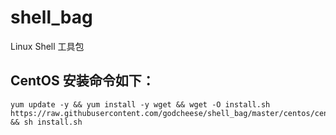 # shell_bag
Linux Shell 工具包

## CentOS 安装命令如下：
```
yum update -y && yum install -y wget && wget -O install.sh https://raw.githubusercontent.com/godcheese/shell_bag/master/centos/centos7_instal_jdk.sh && sh install.sh 
```